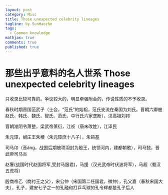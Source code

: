 ```yaml
---
layout: post
category: Misc     
title: Those unexpected celebrity lineages
tagline: by SunHaozhe
tags: 
  - Common knowledge
mathjax: true
comments: true
published: true
---
```


# 那些出乎意料的名人世系 Those unexpected celebrity lineages

只收录比较可靠的。争议较大的，明显牵强附会的，传说性质的不予收录。


春秋时期晋国范武子（士会，“范氏”的始祖，范氏支流在秦国为刘氏。晋朝六卿被赵氏、韩氏、魏氏、智氏、范氏、中行氏六家垄断），汉高祖刘邦


晋朝淮阴令萧整，梁武帝萧衍，江祯（唐末改姓），江泽民


朱元璋，岷庄王朱楩（朱元璋庶十八子），朱镕基


司马卬（音áng，战国后期被项羽封为殷王，统领河内，建都朝歌），司马懿，晋武帝司马炎


赵奢(战国时代赵国将军,受封马服君)，马援（汉光武帝时伏波将军），马超（蜀汉五虎将）


殷商帝乙（商纣王之父），宋公仲（宋国第二任国君，微仲），孔父嘉（春秋宋国大夫），孔子，建安七子之一的孔融和打乒乓球的孔令辉都是孔子后人








